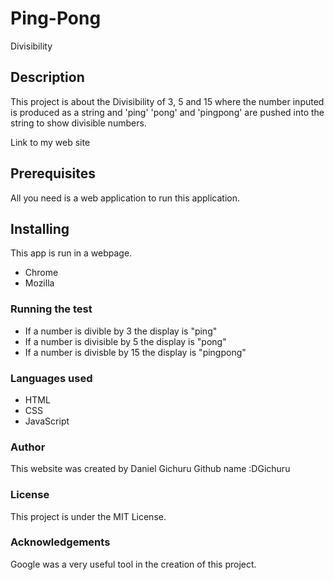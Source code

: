 # Ping-Pong
Divisibility
## Description
 This project is about the Divisibility of 3, 5 and 15 where the number inputed is produced as a string and 'ping' 'pong' and 'pingpong' are pushed into the string to show divisible numbers.
 
 Link to my web site
 ## Prerequisites
  All you need is a web application to run this application.
 ## Installing
  This app is run in a webpage.
  * Chrome 
  * Mozilla
  ### Running the test
   * If a number is divible by 3 the display is "ping"
   * If  a number is divisible by 5 the display is "pong"
   * If a number is divisble by 15 the display is "pingpong"
   ### Languages used
   * HTML
   * CSS
   * JavaScript
   ### Author
   This website was created by Daniel Gichuru
   Github name :DGichuru
   ### License
   This project is under the MIT License.
   ### Acknowledgements 
   Google was a very useful tool in the creation of this project.
